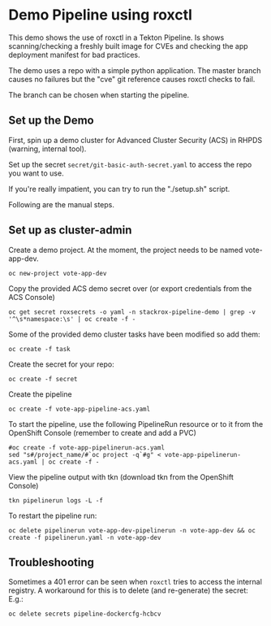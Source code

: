 # Demo Pipeline using roxctl 

This demo shows the use of roxctl in a Tekton Pipeline.  Is shows scanning/checking a freshly built 
image for CVEs and checking the app deployment manifest for bad practices. 

The demo uses a repo with a simple python application.
The master branch causes no failures but the "cve" git reference causes roxctl checks to fail.

The branch can be chosen when starting the pipeline.


## Set up the Demo

First, spin up a demo cluster for Advanced Cluster Security (ACS) in RHPDS (warning, internal tool).

Set up the secret `secret/git-basic-auth-secret.yaml` to access the repo you want to use. 

If you're really impatient, you can try to run the "./setup.sh" script.

Following are the manual steps.

## Set up as cluster-admin 

Create a demo project.  At the moment, the project needs to be named vote-app-dev.

```
oc new-project vote-app-dev
```

Copy the provided ACS demo secret over (or export credentials from the ACS Console) 

```
oc get secret roxsecrets -o yaml -n stackrox-pipeline-demo | grep -v '^\s*namespace:\s' | oc create -f -
```

Some of the provided demo cluster tasks have been modified so add them:

```
oc create -f task
```

Create the secret for your repo:

```
oc create -f secret
```

Create the pipeline

```
oc create -f vote-app-pipeline-acs.yaml
```

To start the pipeline, use the following PipelineRun resource or to it from the OpenShift Console (remember to create and add a PVC) 

```
#oc create -f vote-app-pipelinerun-acs.yaml
sed "s#/project_name/#`oc project -q`#g" < vote-app-pipelinerun-acs.yaml | oc create -f - 
```

View the pipeline output with tkn (download tkn from the OpenShift Console)

```
tkn pipelinerun logs -L -f
```

To restart the pipeline run:

```
oc delete pipelinerun vote-app-dev-pipelinerun -n vote-app-dev && oc create -f pipelinerun.yaml -n vote-app-dev
```


## Troubleshooting

Sometimes a 401 error can be seen when `roxctl` tries to access the internal registry.  A workaround for this is to delete (and re-generate) the secret:
E.g.:
```
oc delete secrets pipeline-dockercfg-hcbcv
```


